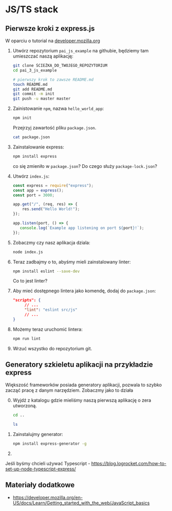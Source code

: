 # JS/TS stack

## Pierwsze kroki z express.js

W oparciu o tutorial na [developer.mozilla.org](https://developer.mozilla.org/en-US/docs/Learn/Server-side/Express_Nodejs/development_environment)

1. Utwórz repozytorium `pai_js_example` na githubie, będziemy tam umieszczać naszą aplikację:

   ```bash
   git clone ŚCIEŻKA_DO_TWOJEGO_REPOZYTORIUM
   cd pai_3_js_example

   # pierwszy krok to zawsze README.md
   touch README.md
   git add README.md
   git commit -m init
   git push -u master master
   ```

2. Zainistowanie `npm`, nazwa `hello_world_app`:

   ```bash
   npm init
   ```

   Przejrzyj zawartość pliku `package.json`.

   ```bash
   cat package.json
   ```

3. Zainstalowanie express:

   ```bash
   npm install express
   ```

   co się zmieniło w `package.json`? Do czego służy `package-lock.json`?

4. Utwórz `index.js`:


   ```javascript
   const express = require("express");
   const app = express();
   const port = 3000;

   app.get("/", (req, res) => {
       res.send("Hello World!");
   });

   app.listen(port, () => {
      console.log(`Example app listening on port ${port}!`);
   });
   ```

5. Zobaczmy czy nasz aplikacja dziala:

   ```bash
   node index.js
   ```

6. Teraz zadbajmy o to, abyśmy mieli zainstalowany linter:


   ```bash
   npm install eslint --save-dev
   ```
   
   Co to jest linter?

7. Aby mieć dostępnego lintera jako komendę, dodaj do `package.json`:

   ```json
   "scripts": {
   		// ...
   		"lint": "eslint src/js"
   		// ...
   }
   ```

8. Możemy teraz uruchomić lintera:

   ```bash
   npm run lint
   ```

9. Wrzuć wszystko do repozytorium git.

## Generatory szkieletu aplikacji na przykładzie express

Większość frameworków posiada generatory aplikacji, pozwala to szybko zacząć pracę z danym narzędziem. Zobaczmy jako to działa

0. Wyjdź z katalogu gdzie mieliśmy naszą pierwszą aplikację o zera utworzoną.

   ```bash
   cd ..

   ls
   ```

1. Zainstalujmy generator:

   ```bash
   npm install express-generator -g
   ```

2. 






Jeśli byśmy chcieli używać Typescript - https://blog.logrocket.com/how-to-set-up-node-typescript-express/



<!-- 0. [mdn on frameworks](https://developer.mozilla.org/en-US/docs/Learn/Tools_and_testing/Client-side_JavaScript_frameworks/Introduction).

1. React

2. JS/TS

3. Next.js -->


## Materiały dodatkowe

- https://developer.mozilla.org/en-US/docs/Learn/Getting_started_with_the_web/JavaScript_basics
